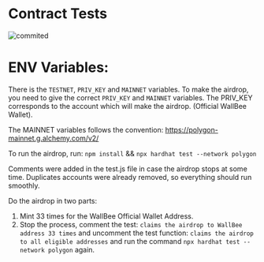 
# Contract Tests

![commited](https://user-images.githubusercontent.com/79999985/223297094-428c181e-a33b-4e66-9cf3-d28de1319e78.png)

# ENV Variables:

There is the `TESTNET`, `PRIV_KEY` and `MAINNET` variables. To make the airdrop, you need to give the correct `PRIV_KEY` and `MAINNET`  variables.
The PRIV_KEY corresponds to the account which will make the airdrop. (Official WallBee Wallet).

The MAINNET variables follows the convention:
https://polygon-mainnet.g.alchemy.com/v2/<API-KEY-HERE>

To run the airdrop, run:
`npm install` && `npx hardhat test --network polygon` 

Comments were added in the test.js file in case the airdrop stops at some time. Duplicates accounts were already removed, so everything should run smoothly.

Do the airdrop in two parts:
1. Mint 33 times for the WallBee Official Wallet Address. 
2. Stop the process, comment the test: `claims the airdrop to WallBee address 33 times` and uncomment the test function: `claims the airdrop to all eligible addresses` and run the command `npx hardhat test --network polygon` again.

